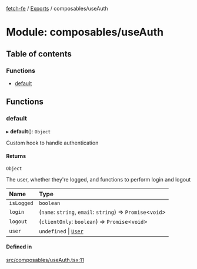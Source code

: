 [fetch-fe](../README.md) / [Exports](../modules.md) / composables/useAuth

# Module: composables/useAuth

## Table of contents

### Functions

- [default](composables_useAuth.md#default)

## Functions

### default

▸ **default**(): `Object`

Custom hook to handle authentication

#### Returns

`Object`

The user, whether they're logged, and functions to perform login and logout

| Name | Type |
| :------ | :------ |
| `isLogged` | `boolean` |
| `login` | (`name`: `string`, `email`: `string`) => `Promise`<`void`\> |
| `logout` | (`clientOnly`: `boolean`) => `Promise`<`void`\> |
| `user` | `undefined` \| [`User`](../interfaces/models_User.User.md) |

#### Defined in

[src/composables/useAuth.tsx:11](https://github.com/SimoneLazier/fetch-fe/blob/9486deb/src/composables/useAuth.tsx#L11)
